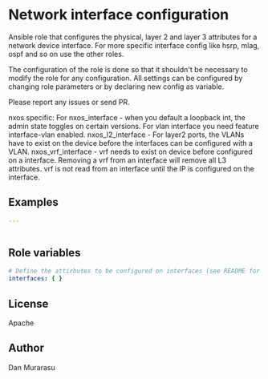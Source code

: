 # Network interface configuration

Ansible role that configures the physical, layer 2 and layer 3 attributes for a network device interface. For more specific interface config like hsrp, mlag, ospf and so on use the other roles. 

The configuration of the role is done so that it shouldn't be necessary to modify the role for any configuration.
All settings can be configured by changing role parameters or by declaring new config as variable.

Please report any issues or send PR.

nxos specific: For nxos_interface - when you default a loopback int, the admin state toggles on certain versions. For vlan interface you need feature interface-vlan enabled. 
nxos_l2_interface - For layer2 ports, the VLANs have to exist on the device before the interfaces can be configured with a VLAN.
nxos_vrf_interface - vrf needs to exist on device before configured on a interface. Removing a vrf from an interface will remove all L3 attributes. vrf is not read from an interface until the IP is configured on the interface. 

## Examples

```yaml
---



```

## Role variables

```yaml
# Define the attirbutes to be configured on interfaces (see README for examples)
interfaces: { }
```


## License

Apache


## Author

Dan Murarasu
